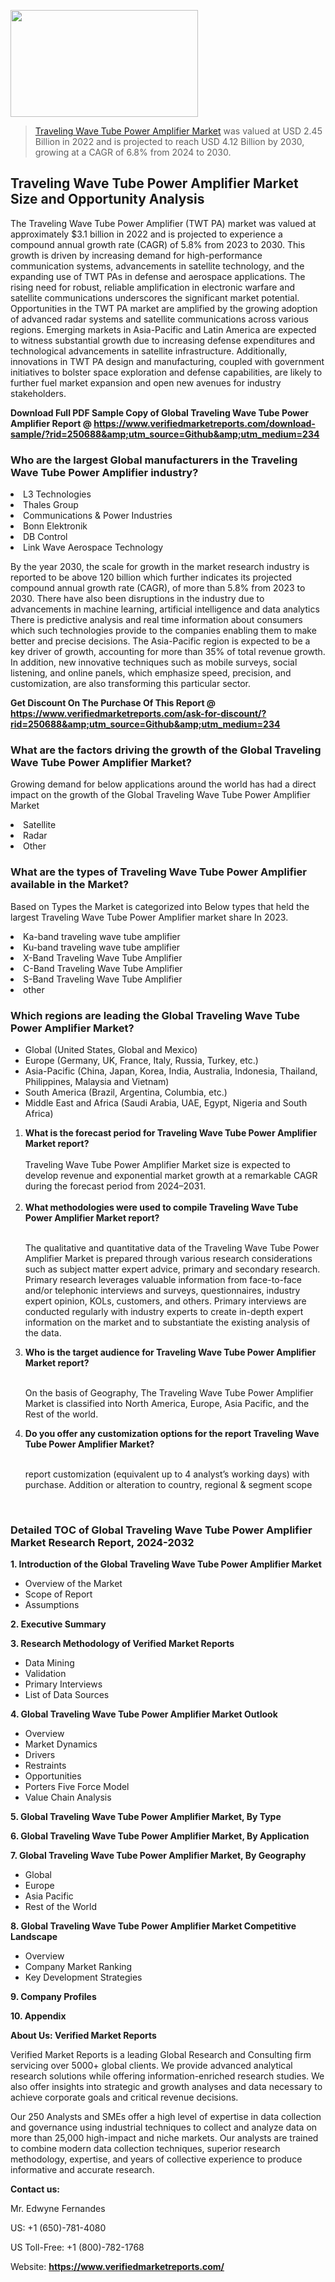 
<img src="https://ffe5etoiles.com/wp-content/uploads/2024/12/MST1-300x171.png" alt="" width="300" height="171" class="alignnone size-medium wp-image-20088" /><blockquote><p><p><a href="https://www.verifiedmarketreports.com/download-sample/?rid=250688&utm_source=Github&utm_medium=234" target="_blank">Traveling Wave Tube Power Amplifier Market</a> was valued at USD 2.45 Billion in 2022 and is projected to reach USD 4.12 Billion by 2030, growing at a CAGR of 6.8% from 2024 to 2030.</p></blockquote><p><h2>Traveling Wave Tube Power Amplifier Market Size and Opportunity Analysis</h2> The Traveling Wave Tube Power Amplifier (TWT PA) market was valued at approximately $3.1 billion in 2022 and is projected to experience a compound annual growth rate (CAGR) of 5.8% from 2023 to 2030. This growth is driven by increasing demand for high-performance communication systems, advancements in satellite technology, and the expanding use of TWT PAs in defense and aerospace applications. The rising need for robust, reliable amplification in electronic warfare and satellite communications underscores the significant market potential. Opportunities in the TWT PA market are amplified by the growing adoption of advanced radar systems and satellite communications across various regions. Emerging markets in Asia-Pacific and Latin America are expected to witness substantial growth due to increasing defense expenditures and technological advancements in satellite infrastructure. Additionally, innovations in TWT PA design and manufacturing, coupled with government initiatives to bolster space exploration and defense capabilities, are likely to further fuel market expansion and open new avenues for industry stakeholders. </p><p class=""><strong>Download Full PDF Sample Copy of Global Traveling Wave Tube Power Amplifier Report @ <a href="https://www.verifiedmarketreports.com/download-sample/?rid=250688&amp;utm_source=Github&amp;utm_medium=234" target="_blank">https://www.verifiedmarketreports.com/download-sample/?rid=250688&amp;utm_source=Github&amp;utm_medium=234</a></strong></p><h3 id="" class="">Who are the largest Global manufacturers in the Traveling Wave Tube Power Amplifier industry?</h3><p><li>L3 Technologies</li><li> Thales Group</li><li> Communications & Power Industries</li><li> Bonn Elektronik</li><li> DB Control</li><li> Link Wave Aerospace Technology</li></p><div class=""><div class="" dir="" data-message-author-role="" data-message-id="" data-message-model-slug=""><div class=""><div class=""><div class=""><div class="" dir="" data-message-author-role="" data-message-id="" data-message-model-slug=""><div class=""><div class=""><p>By the year 2030, the scale for growth in the market research industry is reported to be above 120 billion which further indicates its projected compound annual growth rate (CAGR), of more than 5.8% from 2023 to 2030. There have also been disruptions in the industry due to advancements in machine learning, artificial intelligence and data analytics There is predictive analysis and real time information about consumers which such technologies provide to the companies enabling them to make better and precise decisions. The Asia-Pacific region is expected to be a key driver of growth, accounting for more than 35% of total revenue growth. In addition, new innovative techniques such as mobile surveys, social listening, and online panels, which emphasize speed, precision, and customization, are also transforming this particular sector.</p><p><strong>Get Discount On The Purchase Of This Report @&nbsp; <a href="https://www.verifiedmarketreports.com/ask-for-discount/?rid=250688&amp;utm_source=Github&amp;utm_medium=234" target="_blank">https://www.verifiedmarketreports.com/ask-for-discount/?rid=250688&amp;utm_source=Github&amp;utm_medium=234</a></strong></p></div></div></div></div></div></div></div></div><h3 id="" class="">What are the factors driving the growth of the Global Traveling Wave Tube Power Amplifier Market?</h3><p id="" class="">Growing demand for below applications around the world has had a direct impact on the growth of the Global Traveling Wave Tube Power Amplifier Market</p><p id="" class=""><li>Satellite</li><li> Radar</li><li> Other</li></p><h3 id="" class="">What are the types of Traveling Wave Tube Power Amplifier available in the Market?</h3><p id="" class="">Based on Types the Market is categorized into Below types that held the largest Traveling Wave Tube Power Amplifier market share In 2023.</p><p id="" class=""><li>Ka-band traveling wave tube amplifier</li><li> Ku-band traveling wave tube amplifier</li><li> X-Band Traveling Wave Tube Amplifier</li><li> C-Band Traveling Wave Tube Amplifier</li><li> S-Band Traveling Wave Tube Amplifier</li><li> other</li></p><h3 id="" class="">Which regions are leading the Global Traveling Wave Tube Power Amplifier Market?</h3><ul><li>Global (United States, Global and Mexico)</li><li>Europe (Germany, UK, France, Italy, Russia, Turkey, etc.)</li><li>Asia-Pacific (China, Japan, Korea, India, Australia, Indonesia, Thailand, Philippines, Malaysia and Vietnam)</li><li>South America (Brazil, Argentina, Columbia, etc.)</li><li>Middle East and Africa (Saudi Arabia, UAE, Egypt, Nigeria and South Africa)</li></ul><p><ol><li><strong>What is the forecast period for Traveling Wave Tube Power Amplifier Market report?<br /></strong><br /><span data-sheets-root="1" data-sheets-value="{&quot;1&quot;:2,&quot;2&quot;:&quot;XXXX size is expected to develop revenue and exponential market growth at a remarkable CAGR during the forecast period from 2024&ndash;2030.&quot;}" data-sheets-userformat="{&quot;2&quot;:12674,&quot;4&quot;:{&quot;1&quot;:2,&quot;2&quot;:16776960},&quot;10&quot;:2,&quot;11&quot;:0,&quot;15&quot;:&quot;Arial&quot;,&quot;16&quot;:12}">Traveling Wave Tube Power Amplifier Market size is expected to develop revenue and exponential market growth at a remarkable CAGR during the forecast period from 2024&ndash;2031.</span><br /><br /></li><li><strong>What methodologies were used to compile Traveling Wave Tube Power Amplifier Market report?<br /><br /></strong><p>The qualitative and quantitative data of the&nbsp;Traveling Wave Tube Power Amplifier Market is prepared through various research considerations such as subject matter expert advice, primary and secondary research. Primary research leverages valuable information from face-to-face and/or telephonic interviews and surveys, questionnaires, industry expert opinion, KOLs, customers, and others. Primary interviews are conducted regularly with industry experts to create in-depth expert information on the market and to substantiate the existing analysis of the data.&nbsp;</p></li><li><strong>Who is the target audience for Traveling Wave Tube Power Amplifier Market report?<br /><br /></strong><p>On the basis of Geography, The&nbsp;Traveling Wave Tube Power Amplifier Market is classified into North America, Europe, Asia Pacific, and the Rest of the world.</p></li><li><strong>Do you offer any customization options for the report Traveling Wave Tube Power Amplifier Market?<br /><br /></strong><p>report customization (equivalent up to 4 analyst&rsquo;s working days) with purchase. Addition or alteration to country, regional &amp; segment scope</p><p>&nbsp;</p></li></ol></p><h3 id="" class="">Detailed TOC of Global Traveling Wave Tube Power Amplifier Market Research Report, 2024-2032</h3><p id="" class=""><strong>1. Introduction of the Global Traveling Wave Tube Power Amplifier Market</strong></p><ul><li>Overview of the Market</li><li>Scope of Report</li><li>Assumptions</li></ul><p id="" class=""><strong>2. Executive Summary</strong></p><p id="" class=""><strong>3. Research Methodology of&nbsp;Verified Market Reports</strong></p><ul><li>Data Mining</li><li>Validation</li><li>Primary Interviews</li><li>List of Data Sources</li></ul><p id="" class=""><strong>4. Global Traveling Wave Tube Power Amplifier Market Outlook</strong></p><ul><li>Overview</li><li>Market Dynamics</li><li>Drivers</li><li>Restraints</li><li>Opportunities</li><li>Porters Five Force Model</li><li>Value Chain Analysis</li></ul><p id="" class=""><strong>5. Global Traveling Wave Tube Power Amplifier Market, By&nbsp;Type</strong></p><p id="" class=""><strong>6. Global Traveling Wave Tube Power Amplifier Market, By Application</strong></p><p id="" class=""><strong>7. Global Traveling Wave Tube Power Amplifier Market, By Geography</strong></p><ul><li>Global</li><li>Europe</li><li>Asia Pacific</li><li>Rest of the World</li></ul><p id="" class=""><strong>8. Global Traveling Wave Tube Power Amplifier Market Competitive Landscape</strong></p><ul><li>Overview</li><li>Company Market Ranking</li><li>Key Development Strategies</li></ul><p id="" class=""><strong>9. Company Profiles</strong></p><p id="" class=""><strong>10. Appendix</strong></p><p id="" class=""><strong>About Us: Verified Market Reports</strong></p><p id="" class="">Verified Market Reports is a leading Global Research and Consulting firm servicing over 5000+ global clients. We provide advanced analytical research solutions while offering information-enriched research studies. We also offer insights into strategic and growth analyses and data necessary to achieve corporate goals and critical revenue decisions.</p><p id="" class="">Our 250 Analysts and SMEs offer a high level of expertise in data collection and governance using industrial techniques to collect and analyze data on more than 25,000 high-impact and niche markets. Our analysts are trained to combine modern data collection techniques, superior research methodology, expertise, and years of collective experience to produce informative and accurate research.</p><p id="" class=""><strong>Contact us:</strong></p><p id="" class="">Mr. Edwyne Fernandes</p><p id="" class="">US: +1 (650)-781-4080</p><p id="" class="">US Toll-Free: +1 (800)-782-1768</p><p id="" class="">Website: <a target="" data-test-app-aware-link=""><strong>https://www.verifiedmarketreports.com/</strong></a></p>
